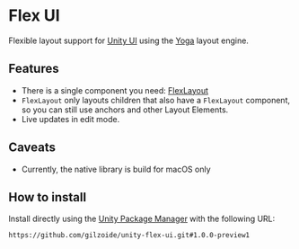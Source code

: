 # Flex UI
Flexible layout support for [Unity UI](https://docs.unity3d.com/Packages/com.unity.ugui@1.0/manual/index.html) using the [Yoga](https://yogalayout.dev/) layout engine.


## Features
- There is a single component you need: [FlexLayout](Runtime/FlexLayout.cs)
- `FlexLayout` only layouts children that also have a `FlexLayout` component, so you can still use anchors and other Layout Elements.
- Live updates in edit mode.


## Caveats
- Currently, the native library is build for macOS only


## How to install
Install directly using the [Unity Package Manager](https://docs.unity3d.com/Manual/upm-ui-giturl.html) with the following URL:
```
https://github.com/gilzoide/unity-flex-ui.git#1.0.0-preview1
```

